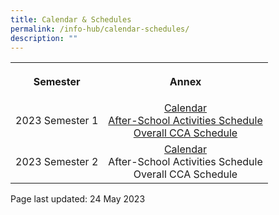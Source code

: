 ```yaml
---
title: Calendar & Schedules
permalink: /info-hub/calendar-schedules/
description: ""
---
```

<table>
<tbody>
<tr>
<th style="text-align: center;">
<p>Semester</p>
</th>
<th style="text-align: center;">
<p>Annex</p>
</th>
</tr>
<tr>
<td style="text-align: center;">
<p>2023 Semester 1</p>
</td>
<td style="text-align: center;">
<a href="https://drive.google.com/file/d/1ra6qhR_UwKkmTmri8NflJJKzlKCtxtwU/view" target="_blank" rel="noopener">Calendar</a><br>
<a href="https://drive.google.com/file/d/1gMVzN-BSX4MhnbSRYSGjZn93VDyf3Wyo/view" target="_blank" rel="noopener">After-School Activities Schedule</a><br>
<a href="https://drive.google.com/file/d/1nbFscFognkKyl3jHP049RBRiyzT1aEWE/view" target="_blank" rel="noopener">Overall CCA Schedule</a>
</td>
</tr>
<tr>
<td style="text-align: center;">
<p>2023 Semester 2</p>
</td>
<td style="text-align: center;">
<a href="https://drive.google.com/file/d/1Um9AN8V3-O58T9ajIi2_cmQVMs4Nmrsi/view?usp=sharing" target="_blank" rel="noopener">Calendar</a><br>
After-School Activities Schedule<br>
Overall CCA Schedule
</td>
</tr>
</tbody>
</table>
<p></p>
<p></p>
<p>Page last updated: 24 May 2023</p>